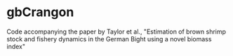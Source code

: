 # gbCrangon

Code accompanying the paper by Taylor et al., "Estimation of brown shrimp stock and fishery dynamics in the German Bight using a novel biomass index"

